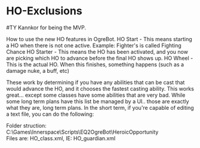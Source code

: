 # HO-Exclusions
#TY Kannkor for being the MVP.

How to use the new HO features in OgreBot.
HO Start - This means starting a HO when there is not one active. Example: Fighter's is called Fighting Chance
HO Starter - This means the HO has been activated, and you now are picking which HO to advance before the final HO shows up.
HO Wheel - This is the actual HO. When this finishes, something happens (such as a damage nuke, a buff, etc)

These work by determining if you have any abilities that can be cast that would advance the HO, and it chooses the fastest casting ability.
This works great... except some classes have some abilities that are very bad.
While some long term plans have this list be managed by a UI.. those are exactly what they are, long term plans. In the  short term, if you're capable of editing a text file, you can do the following:


Folder struction: C:\Games\Innerspace\Scripts\EQ2OgreBot\HeroicOpportunity\
Files are: HO_class.xml, IE: HO_guardian.xml


<?xml version='1.0' encoding='UTF-8'?>
<!-- Generated by LavishSettings v2 -->
<InnerSpaceSettings>
    <Set Name="Disabled">
        <Setting Name="Overpower"></Setting>
    </Set>
</InnerSpaceSettings>
